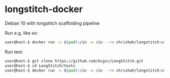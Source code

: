 # longstitch-docker
Debian 10 with longstitch scaffolding pipeline


Run e.g. like so:
```bash
user@host-$ docker run -v $(pwd):/in -w /in --rm chrishah/longstitch:v1.0.1 longstitch
```

Run test:
```bash
user@host-$ git clone https://github.com/bcgsc/LongStitch.git
user@host-$ cd LongStitch/tests
user@host-$ docker run -v $(pwd):/in -w /in --rm chrishah/longstitch:v1.0.1 ./run_longstitch_demo.sh
```
